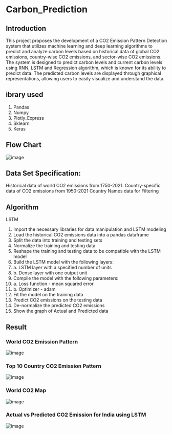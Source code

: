# Carbon_Prediction 

## Introduction
This project proposes the development of a CO2 Emission Pattern Detection system that utilizes 
machine learning and deep learning algorithms to predict and analyze carbon levels based on historical data of 
global CO2 emissions, country-wise CO2 emissions, and sector-wise CO2 emissions. The 
system is designed to predict carbon levels and current carbon levels using RNN, LSTM and Regression 
algorithm, which is known for its ability to predict data. The predicted carbon levels 
are displayed through graphical representations, allowing users to easily visualize and 
understand the data.

## ibrary used
1. Pandas
2. Numpy
3. Plotly_Express
4. Sklearn
5. Keras

## Flow Chart
![image](https://user-images.githubusercontent.com/73273004/231633065-fd133398-da56-4328-b872-4df7c4e9773d.png)

## Data Set Specification:
Historical data of world CO2 emissions from 1750-2021.
Country-specific data of CO2 emissions from 1950-2021
Country Names data for Filtering 

## Algorithm 
LSTM
1. Import the necessary libraries for data manipulation and LSTM modeling
2. Load the historical CO2 emissions data into a pandas dataframe
3. Split the data into training and testing sets
4. Normalize the training and testing data
5. Reshape the training and testing data to be compatible with the LSTM model
6. Build the LSTM model with the following layers:
7. a. LSTM layer with a specified number of units
8. b. Dense layer with one output unit
9. Compile the model with the following parameters:
10. a. Loss function - mean squared error
11. b. Optimizer - adam
12. Fit the model on the training data
13. Predict CO2 emissions on the testing data
14. De-normalize the predicted CO2 emissions
15. Show the graph of Actual and Predicted data

## Result
### World CO2 Emission Pattern
![image](https://user-images.githubusercontent.com/73273004/231635122-db57ce5b-98d6-4923-8f44-dd81f871ce05.png)

### Top 10 Country CO2 Emission Pattern
![image](https://user-images.githubusercontent.com/73273004/231635595-88970d52-f36e-4ef3-b4c7-ecd4fec1eaa1.png)

### World CO2 Map 
![image](https://user-images.githubusercontent.com/73273004/231635712-7937ccad-1b76-4231-bf60-448800eea14a.png)

### Actual vs Predicted CO2 Emission for India using LSTM
![image](https://user-images.githubusercontent.com/73273004/231636016-ebc5d065-32a1-4e51-9ba8-022031d05efa.png)
